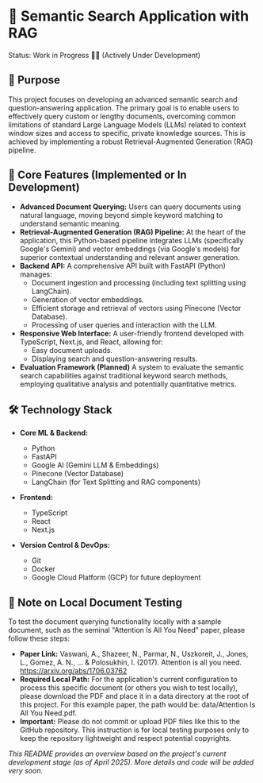 # 🔎 Semantic Search Application with RAG
Status: Work in Progress 👨‍💻 (Actively Under Development)

## 🎯 Purpose
This project focuses on developing an advanced semantic search and question-answering application. The primary goal is to enable users to effectively query custom or lengthy documents, overcoming common limitations of standard Large Language Models (LLMs) related to context window sizes and access to specific, private knowledge sources. This is achieved by implementing a robust Retrieval-Augmented Generation (RAG) pipeline.

## 🚀 Core Features (Implemented or In Development)

* **Advanced Document Querying:** Users can query documents using natural language, moving beyond simple keyword matching to understand semantic meaning.
* **Retrieval-Augmented Generation (RAG) Pipeline:** At the heart of the application, this Python-based pipeline integrates LLMs (specifically Google's Gemini) and vector embeddings (via Google's models) for superior contextual understanding and relevant answer generation.
* **Backend API:** A comprehensive API built with FastAPI (Python) manages:
  * Document ingestion and processing (including text splitting using LangChain).
  * Generation of vector embeddings.
  * Efficient storage and retrieval of vectors using Pinecone (Vector Database).
  * Processing of user queries and interaction with the LLM.
* **Responsive Web Interface:** A user-friendly frontend developed with TypeScript, Next.js, and React, allowing for:
  * Easy document uploads.
  * Displaying search and question-answering results.
* **Evaluation Framework (Planned)** A system to evaluate the semantic search capabilities against traditional keyword search methods, employing qualitative analysis and potentially quantitative metrics.

## 🛠️ Technology Stack
* **Core ML & Backend:**
  * Python
  * FastAPI
  * Google AI (Gemini LLM & Embeddings)
  * Pinecone (Vector Database)
  * LangChain (for Text Splitting and RAG components)
* **Frontend:**
  * TypeScript
  * React
  * Next.js

* **Version Control & DevOps:**
  * Git
  * Docker
  * Google Cloud Platform (GCP) for future deployment

## 📄 Note on Local Document Testing
To test the document querying functionality locally with a sample document, such as the seminal "Attention Is All You Need" paper, please follow these steps:
* **Paper Link:** Vaswani, A., Shazeer, N., Parmar, N., Uszkoreit, J., Jones, L., Gomez, A. N., ... & Polosukhin, I. (2017). Attention is all you need. https://arxiv.org/abs/1706.03762
* **Required Local Path:** For the application's current configuration to process this specific document (or others you wish to test locally), please download the PDF and place it in a data directory at the root of this project. For this example paper, the path would be: data/Attention Is All You Need.pdf.
* **Important:** Please do not commit or upload PDF files like this to the GitHub repository. This instruction is for local testing purposes only to keep the repository lightweight and respect potential copyrights.


*This README provides an overview based on the project's current development stage (as of April 2025). More details and code will be added very soon.*